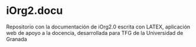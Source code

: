 # iOrg2.docu
Repositorio  con la documentación de iOrg2.0 escrita con LATEX, aplicación web de apoyo a la docencia, desarrollada para  TFG de la Universidad de Granada
